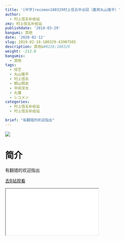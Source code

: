 ```yaml
---
title: '[中字]recomen180329村上信五毕业回（嘉宾丸山隆平）'
author:
  - 村上信五补给站
zmz: 村上信五补给站
publishdate: '2018-03-29'
bangumi: 其他
date: '2020-02-12'
slug: 2019-02-18-180329-43907505
description: 其他&#8226;180329
weight: -212.0
bangumis:
  - 其他
tags:
  - 综艺
  - 丸山隆平
  - 村上信五
  - 桐山照史
  - 中间淳太
  - 丸雏
  - レコメン
categories:
  - 村上信五补给站
  - 村上信五补给站

brief: "有翻错的欢迎指出"
---
```

![](https://raw.githubusercontent.com/tcgriffith/owaraisite/master/static/tmpimg/cd389b5a26244569c66c2d91c5cd2e775bcdb17c.jpg.480.jpg)
# 简介  
有翻错的欢迎指出  

[去B站观看](https://www.bilibili.com/video/av43907505/)
<div class ="resp-container"><iframe class="testiframe" src="//player.bilibili.com/player.html?aid=43907505"", scrolling="no", allowfullscreen="true" > </iframe></div> 

